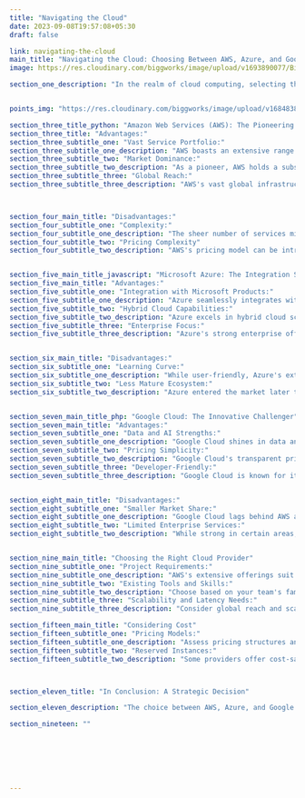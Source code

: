 ```yaml
---
title: "Navigating the Cloud"
date: 2023-09-08T19:57:08+05:30
draft: false

link: navigating-the-cloud
main_title: "Navigating the Cloud: Choosing Between AWS, Azure, and Google Cloud"
image: https://res.cloudinary.com/biggworks/image/upload/v1693890077/Biggworks%20PDF%20of%20Blogs/native___cross_platform_development_h2ddzm.png

section_one_description: "In the realm of cloud computing, selecting the right provider is a pivotal decision that can impact the efficiency, scalability, and success of your projects. This article offers a concise comparison of three major contenders: Amazon Web Services (AWS), Microsoft Azure, and Google Cloud. By understanding their offerings and strengths, you can make an informed choice that aligns with your business goals and technical needs."


points_img: "https://res.cloudinary.com/biggworks/image/upload/v1684838348/Group_11544_lwrsg0.png"

section_three_title_python: "Amazon Web Services (AWS): The Pioneering Giant"
section_three_title: "Advantages:"
section_three_subtitle_one: "Vast Service Portfolio:"
section_three_subtitle_one_description: "AWS boasts an extensive range of services, catering to diverse business requirements."
section_three_subtitle_two: "Market Dominance:"
section_three_subtitle_two_description: "As a pioneer, AWS holds a substantial market share and established customer base."
section_three_subtitle_three: "Global Reach:"
section_three_subtitle_three_description: "AWS's vast global infrastructure ensures low latency and scalability across regions."



section_four_main_title: "Disadvantages:"
section_four_subtitle_one: "Complexity:"
section_four_subtitle_one_description: "The sheer number of services might be overwhelming, especially for newcomers."
section_four_subtitle_two: "Pricing Complexity"
section_four_subtitle_two_description: "AWS's pricing model can be intricate, demanding careful cost management."


section_five_main_title_javascript: "Microsoft Azure: The Integration Specialist"
section_five_main_title: "Advantages:"
section_five_subtitle_one: "Integration with Microsoft Products:"
section_five_subtitle_one_description: "Azure seamlessly integrates with Microsoft tools, ideal for businesses invested in Microsoft technologies."
section_five_subtitle_two: "Hybrid Cloud Capabilities:"
section_five_subtitle_two_description: "Azure excels in hybrid cloud scenarios, connecting on-premises and cloud environments."
section_five_subtitle_three: "Enterprise Focus:"
section_five_subtitle_three_description: "Azure's strong enterprise offerings include AI, analytics, and data services."


section_six_main_title: "Disadvantages:"
section_six_subtitle_one: "Learning Curve:"
section_six_subtitle_one_description: "While user-friendly, Azure's extensive features might require time to master."
section_six_subtitle_two: "Less Mature Ecosystem:"
section_six_subtitle_two_description: "Azure entered the market later than AWS, resulting in a relatively less mature ecosystem."


section_seven_main_title_php: "Google Cloud: The Innovative Challenger"
section_seven_main_title: "Advantages:"
section_seven_subtitle_one: "Data and AI Strengths:"
section_seven_subtitle_one_description: "Google Cloud shines in data analytics, machine learning, and AI-driven services."
section_seven_subtitle_two: "Pricing Simplicity:"
section_seven_subtitle_two_description: "Google Cloud's transparent pricing model simplifies cost estimation and management."
section_seven_subtitle_three: "Developer-Friendly:"
section_seven_subtitle_three_description: "Google Cloud is known for its developer-centric approach and tools."


section_eight_main_title: "Disadvantages:"
section_eight_subtitle_one: "Smaller Market Share:"
section_eight_subtitle_one_description: "Google Cloud lags behind AWS and Azure in market share and enterprise adoption."
section_eight_subtitle_two: "Limited Enterprise Services:"
section_eight_subtitle_two_description: "While strong in certain areas, Google Cloud might lack some enterprise-centric services."


section_nine_main_title: "Choosing the Right Cloud Provider"
section_nine_subtitle_one: "Project Requirements:"
section_nine_subtitle_one_description: "AWS's extensive offerings suit diverse projects, Azure integrates seamlessly with Microsoft environments, and Google Cloud excels in data and AI."
section_nine_subtitle_two: "Existing Tools and Skills:"
section_nine_subtitle_two_description: "Choose based on your team's familiarity with tools and technologies offered by each provider."
section_nine_subtitle_three: "Scalability and Latency Needs:"
section_nine_subtitle_three_description: "Consider global reach and scalability requirements for optimal user experience."

section_fifteen_main_title: "Considering Cost"
section_fifteen_subtitle_one: "Pricing Models:"
section_fifteen_subtitle_one_description: "Assess pricing structures and find the one that aligns with your budget and project scale."
section_fifteen_subtitle_two: "Reserved Instances:"
section_fifteen_subtitle_two_description: "Some providers offer cost-saving options like AWS's Reserved Instances or Azure's Reserved VM Instances."



section_eleven_title: "In Conclusion: A Strategic Decision"

section_eleven_description: "The choice between AWS, Azure, and Google Cloud is a strategic one that hinges on your business goals, technical needs, and existing infrastructure. AWS's vast service portfolio, Azure's integration with Microsoft, and Google Cloud's AI and data strengths cater to diverse requirements. By aligning your selection with your project's unique demands, you're poised to leverage cloud computing's power for optimal scalability, performance, and business growth."

section_nineteen: ""







---
```


